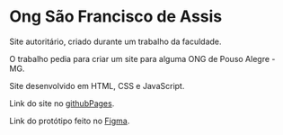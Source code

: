 # Ong São Francisco de Assis

Site autoritário, criado durante um trabalho da faculdade.

O trabalho pedia para criar um site para alguma ONG de Pouso Alegre - MG.

Site desenvolvido em HTML, CSS e JavaScript.

Link do site no [githubPages](https://nerylucastoledo.github.io/OngSaoFrancisco.github.io/).

Link do protótipo feito no [Figma](https://www.figma.com/file/B9bMrkxKWXv98i1LOJDad7/Animais).
